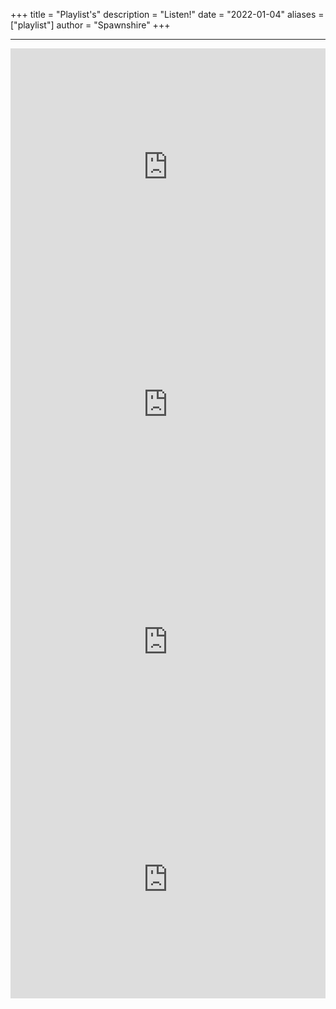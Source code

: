 +++
title = "Playlist's"
description = "Listen!"
date = "2022-01-04"
aliases = ["playlist"]
author = "Spawnshire"
+++
***
  
<iframe src="https://open.spotify.com/embed/playlist/0rxvt4dPNeIYBdZUchKPLT?utm_source=generator&theme=0" width="100%" height="380" frameBorder="0" allowfullscreen="" allow="autoplay; clipboard-write; encrypted-media; fullscreen; picture-in-picture"></iframe>
  
  
  <iframe src="https://open.spotify.com/embed/playlist/164vWPdlwhBdEBEDMaflLs?utm_source=generator&theme=0" width="100%" height="380" frameBorder="0" allowfullscreen="" allow="autoplay; clipboard-write; encrypted-media; fullscreen; picture-in-picture"></iframe>
  
  
<iframe src="https://open.spotify.com/embed/playlist/1j3UYGcbJdAvmYIuGgMO5c?utm_source=generator&theme=0" width="100%" height="380" frameBorder="0" allowfullscreen="" allow="autoplay; clipboard-write; encrypted-media; fullscreen; picture-in-picture"></iframe>
  
  
<iframe src="https://open.spotify.com/embed/playlist/6vaOnKgHVJwsPmO74muahw?utm_source=generator&theme=0" width="100%" height="380" frameBorder="0" allowfullscreen="" allow="autoplay; clipboard-write; encrypted-media; fullscreen; picture-in-picture"></iframe>
  
